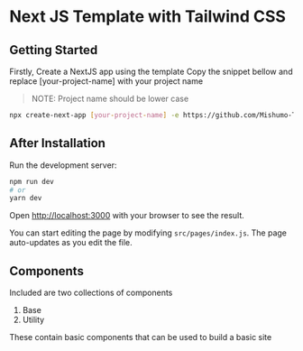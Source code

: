# Next JS Template with Tailwind CSS

## Getting Started

Firstly, Create a NextJS app using the template
Copy the snippet bellow and replace [your-project-name] with your project name
> NOTE: Project name should be lower case

```bash
npx create-next-app [your-project-name] -e https://github.com/Mishumo-Troy-Lumadi/NextJS-TailwindCSS-Template
```

## After Installation

Run the development server:

```bash
npm run dev
# or
yarn dev
```

Open [http://localhost:3000](http://localhost:3000) with your browser to see the result.

You can start editing the page by modifying `src/pages/index.js`. The page auto-updates as you edit the file.

## Components

Included are two collections of components

1. Base
2. Utility

These contain basic components that can be used to build a basic site
